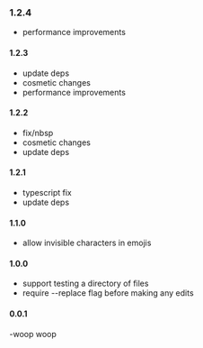 <!--
#### [unreleased]

-->

### 1.2.4
- performance improvements

#### 1.2.3
- update deps
- cosmetic changes
- performance improvements

#### 1.2.2
- fix/nbsp
- cosmetic changes
- update deps

#### 1.2.1

- typescript fix
- update deps

#### 1.1.0

- allow invisible characters in emojis

#### 1.0.0

- support testing a directory of files
- require --replace flag before making any edits

#### 0.0.1

-woop woop
